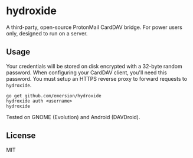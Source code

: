 # hydroxide

A third-party, open-source ProtonMail CardDAV bridge. For power users only,
designed to run on a server.

## Usage

Your credentials will be stored on disk encrypted with a 32-byte random
password. When configuring your CardDAV client, you'll need this password.
You must setup an HTTPS reverse proxy to forward requests to `hydroxide`.

```shell
go get github.com/emersion/hydroxide
hydroxide auth <username>
hydroxide
```

Tested on GNOME (Evolution) and Android (DAVDroid).

## License

MIT
